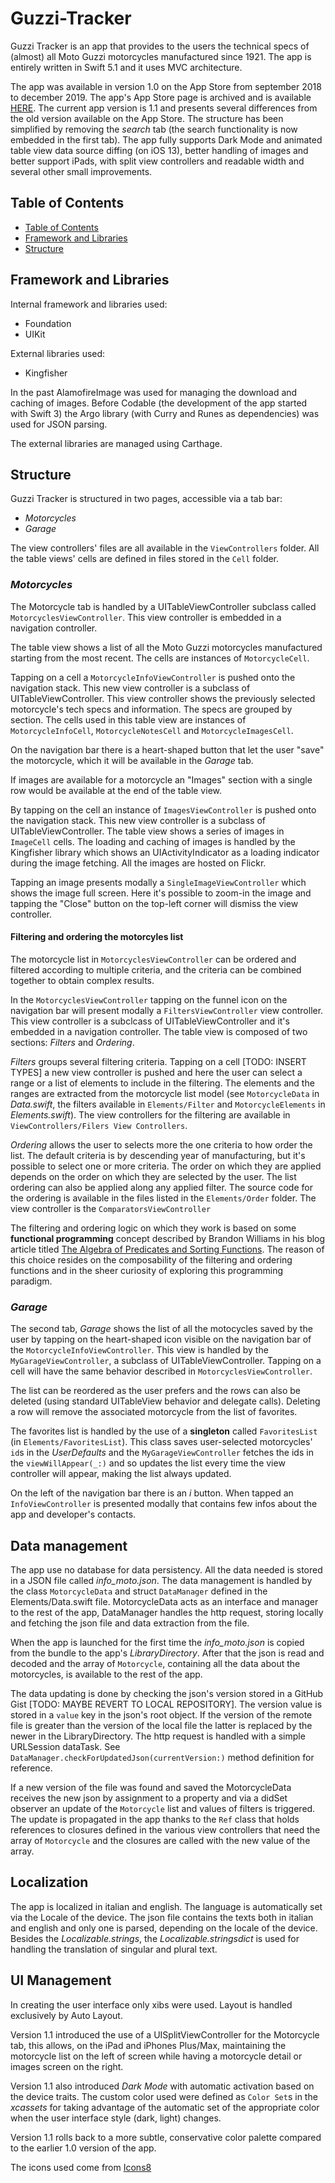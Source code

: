 # Guzzi-Tracker

Guzzi Tracker is an app that provides to the users the technical specs of (almost) all Moto Guzzi motorcycles manufactured since 1921. The app is entirely written in Swift 5.1 and it uses MVC architecture.

The app was available in version 1.0 on the App Store from september 2018 to december 2019. The app's App Store page is archived and is available [HERE](http://archive.is/Pa68R).
The current app version is 1.1 and presents several differences from the old version available on the App Store. The structure has been simplified by removing the *search* tab (the search functionality is now embedded in the first tab). The app fully supports Dark Mode and animated table view data source diffing (on iOS 13), better handling of images and better support iPads, with split view controllers and readable width and several other small improvements.

## Table of Contents

- [Table of Contents](#table-of-contents)
- [Framework and Libraries](#frameworks-and-Libraries)
- [Structure](#structure)

## Framework and Libraries

Internal framework and libraries used:

* Foundation
* UIKit

External libraries used:

* Kingfisher

In the past AlamofireImage was used for managing the download and caching of images. Before Codable (the development of the app started with Swift 3) the Argo library (with Curry and Runes as dependencies) was used for JSON parsing.

The external libraries are managed using Carthage.

## Structure

Guzzi Tracker is structured in two pages, accessible via a tab bar:

* *Motorcycles*
* *Garage*

The view controllers' files are all available in the `ViewControllers` folder. All the table views' cells are defined in files stored in the `Cell` folder.

### *Motorcycles*

The Motorcycle tab is handled by a UITableViewController subclass called `MotorcyclesViewController`. This view controller is embedded in a navigation controller.

The table view shows a list of all the Moto Guzzi motorcycles manufactured starting from the most recent. The cells are instances of `MotorcycleCell`.

Tapping on a cell a `MotorcycleInfoViewController` is pushed onto the navigation stack. This new view controller is a subclass of UITableViewController. This view controller shows the previously selected motorcycle's tech specs and information. The specs are grouped by section. The cells used in this table view are instances of `MotorcycleInfoCell`, `MotorcycleNotesCell` and `MotorcycleImagesCell`.

On the navigation bar there is a heart-shaped button that let the user "save" the motorcycle, which it will be available in the *Garage* tab.

If images are available for a motorcycle an "Images" section with a single row would be available at the end of the table view.

By tapping on the cell an instance of `ImagesViewController` is pushed onto the navigation stack. This new view controller is a subclass of UITableViewController. The table view shows a series of images in `ImageCell` cells. The loading and caching of images is handled by the Kingfisher library which shows an UIActivityIndicator as a loading indicator during the image fetching. All the images are hosted on Flickr.

Tapping an image presents modally a `SingleImageViewController` which shows the image full screen. Here it's possible to zoom-in the image and tapping the "Close" button on the top-left corner will dismiss the view controller.

#### Filtering and ordering the motorcyles list

The motorcycle list in `MotorcyclesViewController` can be ordered and filtered according to multiple criteria, and the criteria can be combined together to obtain complex results.

In the `MotorcyclesViewController` tapping on the funnel icon on the navigation bar will present modally a `FiltersViewController` view controller. This view controller is a subclcass of UITableViewController and it's embedded in a navigation controller. The table view is composed of two sections: *Filters* and *Ordering*.

*Filters* groups several filtering criteria. Tapping on a cell [TODO: INSERT TYPES] a new view controller is pushed and here the user can select a range or a list of elements to include in the filtering. The elements and the ranges are extracted from the motorcycle list model (see `MotorcycleData` in *Data.swift*, the filters available in `Elements/Filter` and `MotorcycleElements` in *Elements.swift*). The view controllers for the filtering are available in `ViewControllers/Filers View Controllers`.

*Ordering* allows the user to selects more the one criteria to how order the list. The default criteria is by descending year of manufacturing, but it's possible to select one or more criteria. The order on which they are applied depends on the order on which they are selected by the user. The list ordering can also be applied along any applied filter. The source code for the ordering is available in the files listed in the `Elements/Order` folder. The view controller is the `ComparatorsViewController`

The filtering and ordering logic on which they work is based on some **functional programming** concept described by Brandon Williams in his blog article titled [The Algebra of Predicates and Sorting Functions](https://www.fewbutripe.com/swift/math/algebra/monoid/2017/04/18/algbera-of-predicates-and-sorting-functions.html). The reason of this choice resides on the composability of the filtering and ordering functions and in the sheer curiosity of exploring this programming paradigm.

### *Garage*

The second tab, *Garage* shows the list of all the motocycles saved by the user by tapping on the heart-shaped icon visible on the navigation bar of the `MotorcycleInfoViewController`. This view is handled by the `MyGarageViewController`, a subclass of UITableViewController. Tapping on a cell will have the same behavior described in `MotorcyclesViewController`.

The list can be reordered as the user prefers and the rows can also be deleted (using standard UITableView behavior and delegate calls). Deleting a row will remove the associated motorcycle from the list of favorites.

The favorites list is handled by the use of a **singleton** called `FavoritesList` (in `Elements/FavoritesList`). This class saves user-selected motorcycles' `id`s in the *UserDefaults* and the `MyGarageViewController` fetches the ids in the `viewWillAppear(_:)` and so updates the list every time the view controller will appear, making the list always updated.

On the left of the navigation bar there is an *i* button. When tapped an `InfoViewController` is presented modally that contains few infos about the app and developer's contacts.

## Data management

The app use no database for data persistency. All the data needed is stored in a JSON file called *info_moto.json*. The data management is handled by the class `MotorcycleData` and struct `DataManager` defined in the Elements/Data.swift file. MotorcycleData acts as an interface and manager to the rest of the app, DataManager handles the http request, storing locally and fetching the json file and data extraction from the file.

When the app is launched for the first time the *info_moto.json* is copied from the bundle to the app's *LibraryDirectory*. After that the json is read and decoded and the array of `Motorcycle`, containing all the data about the motorcycles, is available to the rest of the app.

The data updating is done by checking the json's version stored in a GitHub Gist [TODO: MAYBE REVERT TO LOCAL REPOSITORY]. The version value is stored in a `value` key in the json's root object. If the version of the remote file is greater than the version of the local file the latter is replaced by the newer in the LibraryDirectory.
The http request is handled with a simple URLSession dataTask. See `DataManager.checkForUpdatedJson(currentVersion:)` method definition for reference.

If a new version of the file was found and saved the MotorcycleData receives the new json by assignment to a property and via a didSet observer an update of the `Motorcycle` list and values of filters is triggered. The update is propagated in the app thanks to the `Ref` class that holds references to closures defined in the various view controllers that need the array of `Motorcycle` and the closures are called with the new value of the array.

## Localization

The app is localized in italian and english. The language is automatically set via the Locale of the device. The json file contains the texts both in italian and english and only one is parsed, depending on the locale of the device. Besides the *Localizable.strings*, the *Localizable.stringsdict* is used for handling the translation of singular and plural text.

## UI Management

In creating the user interface only xibs were used. Layout is handled exclusively by Auto Layout. 

Version 1.1 introduced the use of a UISplitViewController for the Motorcycle tab, this allows, on the iPad and iPhones Plus/Max, maintaining the motorcycle list on the left of screen while having a motorcycle detail or images screen on the right.

Version 1.1 also introduced *Dark Mode* with automatic activation based on the device traits. The custom color used were defined as `Color Set`s in the *xcassets* for taking advantage of the automatic set of the appropriate color when the user interface style (dark, light) changes.

Version 1.1 rolls back to a more subtle, conservative color palette compared to the earlier 1.0 version of the app.

The icons used come from [Icons8](https://icons8.it)

